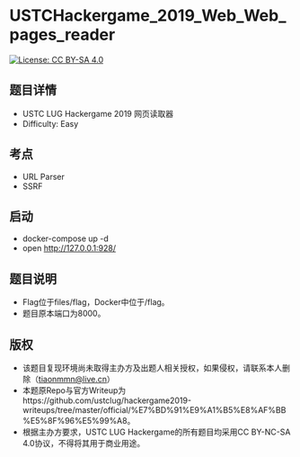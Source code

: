 # USTCHackergame_2019_Web_Web_pages_reader
[![License: CC BY-SA 4.0](https://licensebuttons.net/l/by-sa/4.0/80x15.png)](https://creativecommons.org/licenses/by-sa/4.0/)
## 题目详情

- USTC LUG Hackergame 2019 网页读取器
- Difficulty: Easy

## 考点
- URL Parser
- SSRF

## 启动
- docker-compose up -d
- open http://127.0.0.1:928/

## 题目说明
- Flag位于files/flag，Docker中位于/flag。
- 题目原本端口为8000。

## 版权
- 该题目复现环境尚未取得主办方及出题人相关授权，如果侵权，请联系本人删除（tiaonmmn@live.cn）
- 本题原Repo与官方Writeup为https://github.com/ustclug/hackergame2019-writeups/tree/master/official/%E7%BD%91%E9%A1%B5%E8%AF%BB%E5%8F%96%E5%99%A8。
- 根据主办方要求，USTC LUG Hackergame的所有题目均采用CC BY-NC-SA 4.0协议，不得将其用于商业用途。

